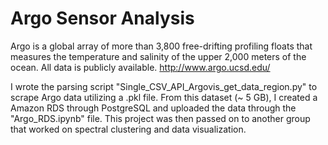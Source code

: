 # Argo Sensor Analysis

Argo is a global array of more than 3,800 free-drifting profiling floats that measures the temperature and salinity of the upper 2,000 meters of the ocean. All data is publicly available. http://www.argo.ucsd.edu/

I wrote the parsing script "Single_CSV_API_Argovis_get_data_region.py" to scrape Argo data utilizing a .pkl file. From this dataset (~ 5 GB), I created a Amazon RDS through PostgreSQL and uploaded the data through the "Argo_RDS.ipynb" file. This project was then passed on to another group that worked on spectral clustering and data visualization. 

